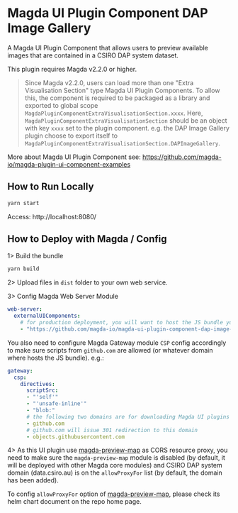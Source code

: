 # Magda UI Plugin Component DAP Image Gallery

A Magda UI Plugin Component that allows users to preview available images that are contained in a CSIRO DAP system dataset.

This plugin requires Magda v2.2.0 or higher.

> Since Magda v2.2.0, users can load more than one "Extra Visualisation Section" type Magda UI Plugin Components. To allow this, the component is required to be packaged as a library and exported to global scope `MagdaPluginComponentExtraVisualisationSection.xxxx`. Here, `MagdaPluginComponentExtraVisualisationSection` should be an object with key `xxxx` set to the plugin component. e.g. the DAP Image Gallery plugin choose to export itself to `MagdaPluginComponentExtraVisualisationSection.DAPImageGallery`.


More about Magda UI Plugin Component see: https://github.com/magda-io/magda-plugin-ui-component-examples

## How to Run Locally

```bash
yarn start
```

Access: http://localhost:8080/

## How to Deploy with Magda / Config

1> Build the bundle

```bash
yarn build
```

2> Upload files in `dist` folder to your own web service.

3> Config Magda Web Server Module

```yaml
web-server:
  externalUIComponents:
    # for production deployment, you will want to host the JS bundle yourself
    - "https://github.com/magda-io/magda-ui-plugin-component-dap-image-gallery/releases/download/v1.0.0/DAPImageGallery.js"
```

You also need to configure Magda Gateway module `CSP` config accordingly to make sure scripts from `github.com` are allowed (or whatever domain where hosts the JS bundle). e.g.:

```yaml
gateway:
  csp:
    directives:
      scriptSrc:
      - "'self'"
      - "'unsafe-inline'"
      - "blob:"
      # the following two domains are for downloading Magda UI plugins from github release
      - github.com
      # github.com will issue 301 redirection to this domain
      - objects.githubusercontent.com
```

4> As this UI plugin use [magda-preview-map](https://github.com/magda-io/magda-preview-map) as CORS resource proxy, you need to make sure the `magda-preview-map` module is disabled (by default, it will be deployed with other Magda core modules) and CSIRO DAP system domain (data.csiro.au) is on the `allowProxyFor` list (by default, the domain has been added).

To config `allowProxyFor` option of [magda-preview-map](https://github.com/magda-io/magda-preview-map), please check its helm chart document on the repo home page.




